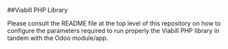 ##Viabill PHP Library

Please consult the README file at the top level of this repository on how to configure the parameters required to run properly the Viabill PHP library in tandem with the Odoo module/app.